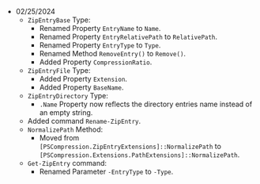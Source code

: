 - 02/25/2024
    - `ZipEntryBase` Type:
        - Renamed Property `EntryName` to `Name`.
        - Renamed Property `EntryRelativePath` to `RelativePath`.
        - Renamed Property `EntryType` to `Type`.
        - Renamed Method `RemoveEntry()` to `Remove()`.
        - Added Property `CompressionRatio`.
    - `ZipEntryFile` Type:
        - Added Property `Extension`.
        - Added Property `BaseName`.
    - `ZipEntryDirectory` Type:
        - `.Name` Property now reflects the directory entries name instead of an empty string.
    - Added command `Rename-ZipEntry`.
    - `NormalizePath` Method:
        - Moved from `[PSCompression.ZipEntryExtensions]::NormalizePath` to `[PSCompression.Extensions.PathExtensions]::NormalizePath`.
    - `Get-ZipEntry` command:
        - Renamed Parameter `-EntryType` to `-Type`.
